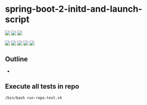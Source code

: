 # spring-boot-2-initd-and-launch-script

![](https://img.shields.io/badge/language-xxx-blue)
![](https://img.shields.io/badge/technology-xxx,%20xxx-blue)
![](https://img.shields.io/badge/development%20year-2021-orange)

![](https://img.shields.io/github/languages/top/shijiansu/spring-boot-2-initd-and-launch-script)
![](https://img.shields.io/github/languages/count/shijiansu/spring-boot-2-initd-and-launch-script)
![](https://img.shields.io/github/languages/code-size/shijiansu/spring-boot-2-initd-and-launch-script)
![](https://img.shields.io/github/repo-size/shijiansu/spring-boot-2-initd-and-launch-script)
![](https://img.shields.io/github/last-commit/shijiansu/spring-boot-2-initd-and-launch-script?color=red)

## Outline

- 

## Execute all tests in repo

`/bin/bash run-repo-test.sh`
